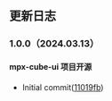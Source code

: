 ## 更新日志

<card>

### 1.0.0（2024.03.13）
#### mpx-cube-ui 项目开源
- Initial commit([11019fb](https://github.com/didi/mpx-cube-ui/commit/11019fbfdece8ea0e76258fb11bd8fb557c1a190))

</card>